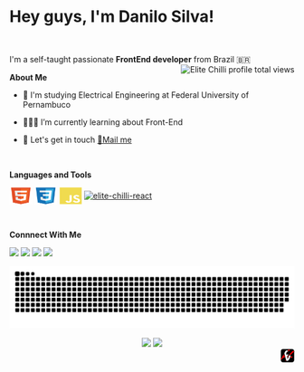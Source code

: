 # Hey guys, I'm Danilo Silva!

<br />

<span align="left"> I'm a self-taught passionate **FrontEnd developer** from Brazil :brazil: </span><a href="https://elitechilli.com/links"><img align="right" src="https://komarev.com/ghpvc/?username=elitechilli&label=PROFILE+VIEWS&color=lightgrey&style=flat" alt="Elite Chilli profile total views"/></a>






**About Me**

- 🔌 I'm studying Electrical Engineering at Federal University of Pernambuco

- 👨🏻‍💻 I’m currently learning about Front-End

- 💼 Let's get in touch [🔗Mail me](mailto:danillo.santos@ufpe.br)

<br>



**Languages and Tools**

  <a href="https://elitechilli.com/links" target="_blank"><img align="center" alt="elite-chilli-HTML" height="30" width="40" src="https://raw.githubusercontent.com/devicons/devicon/master/icons/html5/html5-original.svg"><a>
  <a href="https://elitechilli.com/links" target="_blank"><img align="center" alt="elite-chilli-CSS" height="30" width="40" src="https://raw.githubusercontent.com/devicons/devicon/master/icons/css3/css3-original.svg"><a>
  <a href="https://elitechilli.com/links" target="_blank"><img align="center" alt="elite-chilli-Js" height="30" width="40" src="https://raw.githubusercontent.com/devicons/devicon/master/icons/javascript/javascript-plain.svg"><a>
  <a href="https://elitechilli.com/links" target="_blank"><img align="center" alt="elite-chilli-react" height="30" width="40" src="https://cdn.jsdelivr.net/gh/devicons/devicon/icons/react/react-original.svg"><a>
  
  
          
  
  
<br>



**Connnect With Me**

<a href="https://www.youtube.com/channel/UCZmrC4R6OdKOU-Eu1PuJdlg" target="_blank"><img src="https://img.shields.io/badge/YouTube-20232a?style=for-the-badge&logo=youtube&logoColor=white" target="_blank"></a>
<a href="https://instagram.com/elitechilli" target="_blank"><img src="https://img.shields.io/badge/-Instagram-20232a?style=for-the-badge&logo=instagram&logoColor=white" target="_blank"></a>
<a href = "mailto:danillo.santos@ufpe.br"><img src="https://img.shields.io/badge/-Gmail-20232a?style=for-the-badge&logo=gmail&logoColor=white" target="_blank"></a>
<a href="https://www.linkedin.com/in/dslva" target="_blank"><img src="https://img.shields.io/badge/-LinkedIn-20232a?style=for-the-badge&logo=linkedin&logoColor=white" target="_blank"></a> 



<div align="center">

  <a href="https://elitechilli.com/links">![Snake animation](https://github.com/elitechilli/elitechilli/blob/output/github-contribution-grid-snake.svg)</a>

  <img height="150rem" src="https://github-readme-stats.vercel.app/api?username=elitechilli&show_icons=true&include_all_commits=true&count_private=true&title_color=20232a&icon_color=20232a&bg_color=ffffff&border_color=dbdbdb&border_radius=10px"/>

  <img height="150rem" src="https://github-readme-stats.vercel.app/api/top-langs/?username=elitechilli&layout=compact&langs_count=7&title_color=20232a&icon_color=20232aF&bg_color=ffffff&border_color=dbdbdb&border_radius=6px"/>
  
</div>


<a href="https://https://elitechilli.com/links">
  <img align="right" alt="Links | Elite Chilli" width="25px" src="./assets/fav.png"/>
</a>
